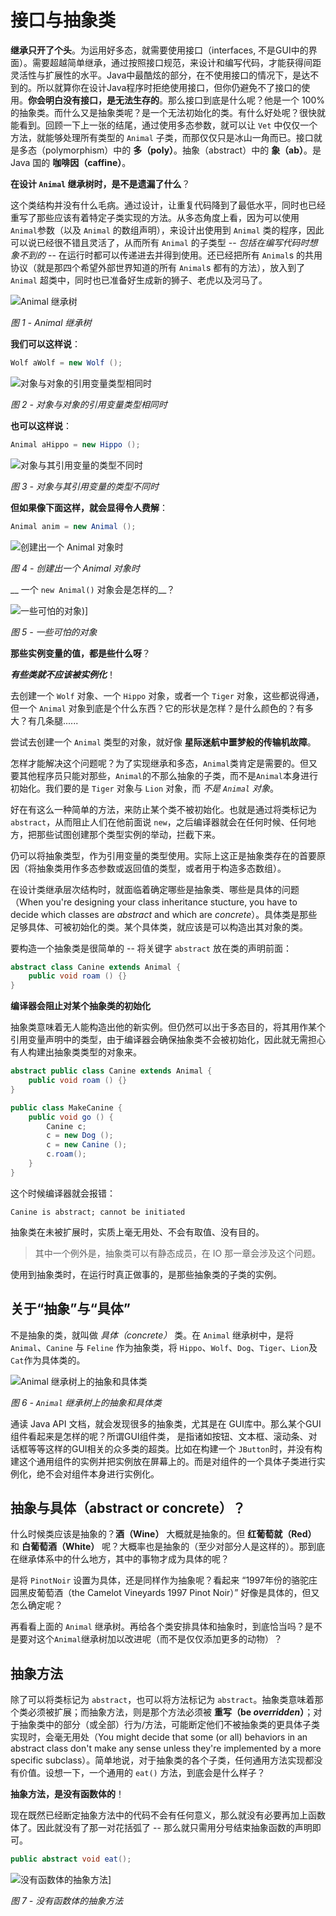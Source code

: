 # 接口与抽象类

__继承只开了个头__。为运用好多态，就需要使用接口（interfaces, 不是GUI中的界面）。需要超越简单继承，通过按照接口规范，来设计和编写代码，才能获得间距灵活性与扩展性的水平。Java中最酷炫的部分，在不使用接口的情况下，是达不到的。所以就算你在设计Java程序时拒绝使用接口，但你仍避免不了接口的使用。__你会明白没有接口，是无法生存的__。那么接口到底是什么呢？他是一个 100% 的抽象类。而什么又是抽象类呢？是一个无法初始化的类。有什么好处呢？很快就能看到。回顾一下上一张的结尾，通过使用多态参数，就可以让 `Vet` 中仅仅一个方法，就能够处理所有类型的 `Animal` 子类，而那仅仅只是冰山一角而已。接口就是多态（polymorphism）中的 __多（poly）__。抽象（abstract）中的 __象（ab）__。是 Java 国的 __咖啡因（caffine）__。

__在设计 `Animal` 继承树时，是不是遗漏了什么__？

这个类结构并没有什么毛病。通过设计，让重复代码降到了最低水平，同时也已经重写了那些应该有着特定子类实现的方法。从多态角度上看，因为可以使用 `Animal`参数（以及 `Animal` 的数组声明），来设计出使用到 `Animal` 类的程序，因此可以说已经很不错且灵活了，从而所有 `Animal` 的子类型 -- *包括在编写代码时想象不到的* -- 在运行时都可以传递进去并得到使用。还已经把所有 `Animal`s 的共用协议（就是那四个希望外部世界知道的所有 `Animal`s 都有的方法），放入到了 `Animal` 超类中，同时也已准备好生成新的狮子、老虎以及河马了。

![Animal 继承树](images/Ch08_01.png)

*图 1 - Animal 继承树*

__我们可以这样说__：

```java
Wolf aWolf = new Wolf ();
```

![对象与对象的引用变量类型相同时](images/Ch08_02.png)

*图 2 - 对象与对象的引用变量类型相同时*

__也可以这样说__：


```java
Animal aHippo = new Hippo ();
```

![对象与其引用变量的类型不同时](images/Ch08_03.png)

*图 3 - 对象与其引用变量的类型不同时*


__但如果像下面这样，就会显得令人费解__：

```java
Animal anim = new Animal ();
```

![创建出一个 Animal 对象时](images/Ch08_04.png)

*图 4 - 创建出一个 Animal 对象时*


__ 一个 `new Animal()` 对象会是怎样的__？

![一些可怕的对象](images/Ch08_05.png))]

*图 5 - 一些可怕的对象*

__那些实例变量的值，都是些什么呀__？

***有些类就不应该被实例化***！

去创建一个 `Wolf` 对象、一个 `Hippo` 对象，或者一个 `Tiger` 对象，这些都说得通，但一个 `Animal` 对象到底是个什么东西？它的形状是怎样？是什么颜色的？有多大？有几条腿......

尝试去创建一个 `Animal` 类型的对象，就好像 __星际迷航中噩梦般的传输机故障__。

怎样才能解决这个问题呢？为了实现继承和多态，`Animal`类肯定是需要的。但又要其他程序员只能对那些，`Animal`的不那么抽象的子类，而不是`Animal`本身进行初始化。我们要的是 `Tiger` 对象与 `Lion` 对象，而 *不是 `Animal` 对象*。

好在有这么一种简单的方法，来防止某个类不被初始化。也就是通过将类标记为 `abstract`，从而阻止人们在他前面说 `new`，之后编译器就会在任何时候、任何地方，把那些试图创建那个类型实例的举动，拦截下来。

仍可以将抽象类型，作为引用变量的类型使用。实际上这正是抽象类存在的首要原因（将抽象类用作多态参数或返回值的类型，或者用于构造多态数组）。

在设计类继承层次结构时，就面临着确定哪些是抽象类、哪些是具体的问题（When you're designing your class inheritance stucture, you have to decide which classes are *abstract* and which are *concrete*）。具体类是那些足够具体、可被初始化的类。某个具体类，就应该是可以构造出其对象的类。

要构造一个抽象类是很简单的 -- 将关键字 `abstract` 放在类的声明前面：

```java
abstract class Canine extends Animal {
    public void roam () {}
}
```

__编译器会阻止对某个抽象类的初始化__


抽象类意味着无人能构造出他的新实例。但仍然可以出于多态目的，将其用作某个引用变量声明中的类型，由于编译器会确保抽象类不会被初始化，因此就无需担心有人构建出抽象类类型的对象来。

```java
abstract public class Canine extends Animal {
    public void roam () {}
}
```

```java
public class MakeCanine {
    public void go () {
        Canine c;
        c = new Dog ();
        c = new Canine ();
        c.roam();
    }
}
```


这个时候编译器就会报错：

```console
Canine is abstract; cannot be initiated
```

抽象类在未被扩展时，实质上毫无用处、不会有取值、没有目的。

> 其中一个例外是，抽象类可以有静态成员，在 IO 那一章会涉及这个问题。

使用到抽象类时，在运行时真正做事的，是那些抽象类的子类的实例。

## 关于“抽象”与“具体”

不是抽象的类，就叫做 *具体（concrete）* 类。在 `Animal` 继承树中，是将 `Animal`、`Canine` 与 `Feline` 作为抽象类，将 `Hippo`、`Wolf`、`Dog`、`Tiger`、`Lion`及`Cat`作为具体类的。

![`Animal` 继承树上的抽象和具体类](images/Ch08_06.png)

*图 6 - `Animal` 继承树上的抽象和具体类*

通读 Java API 文档，就会发现很多的抽象类，尤其是在 GUI库中。那么某个GUI组件看起来是怎样的呢？所谓GUI组件类， 是指诸如按钮、文本框、滚动条、对话框等等这样的GUI相关的众多类的超类。比如在构建一个 `JButton`时，并没有构建这个通用组件的实例并把实例放在屏幕上的。而是对组件的一个具体子类进行实例化，绝不会对组件本身进行实例化。

## 抽象与具体（abstract or concrete）？

什么时候类应该是抽象的？__酒（Wine）__ 大概就是抽象的。但 __红葡萄就（Red）__ 和 __白葡萄酒（White）__ 呢？大概率也是抽象的（至少对部分人是这样的）。那到底在继承体系中的什么地方，其中的事物才成为具体的呢？

是将 `PinotNoir` 设置为具体，还是同样作为抽象呢？看起来 “1997年份的骆驼庄园黑皮葡萄酒（the Camelot Vineyards 1997 Pinot Noir）” 好像是具体的，但又怎么确定呢？

再看看上面的 `Animal` 继承树。再给各个类安排具体和抽象时，到底恰当吗？是不是要对这个`Animal`继承树加以改进呢（而不是仅仅添加更多的动物）？

## 抽象方法

除了可以将类标记为 `abstract`，也可以将方法标记为 `abstract`。抽象类意味着那个类必须被扩展；而抽象方法，则是那个方法必须被 __重写（be *overridden*）__；对于抽象类中的部分（或全部）行为/方法，可能断定他们不被抽象类的更具体子类实现时，会毫无用处（You might decide that some (or all) behaviors in an abstract class don't make any sense unless they're implemented by a more specific subclass）。简单地说，对于抽象类的各个子类，任何通用方法实现都没有价值。设想一下，一个通用的 `eat()` 方法，到底会是什么样子？

__抽象方法，是没有函数体的__！

现在既然已经断定抽象方法中的代码不会有任何意义，那么就没有必要再加上函数体了。因此就没有了那一对花括弧了 -- 那么就只需用分号结束抽象函数的声明即可。

```java
public abstract void eat();
```


![没有函数体的抽象方法](images/Ch08_07.png)]

*图 7 - 没有函数体的抽象方法*
